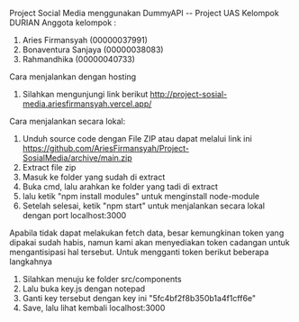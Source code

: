 Project Social Media menggunakan DummyAPI -- Project UAS
Kelompok DURIAN
Anggota kelompok : 
1. Aries Firmansyah (00000037991)
2. Bonaventura Sanjaya (00000038083)
3. Rahmandhika (00000040733)

Cara menjalankan dengan hosting
1. Silahkan mengunjungi link berikut http://project-sosial-media.ariesfirmansyah.vercel.app/

Cara menjalankan secara lokal:
1. Unduh source code dengan File ZIP atau dapat melalui link ini https://github.com/AriesFirmansyah/Project-SosialMedia/archive/main.zip
2. Extract file zip
3. Masuk ke folder yang sudah di extract
4. Buka cmd, lalu arahkan ke folder yang tadi di extract
5. lalu ketik "npm install modules" untuk menginstall node-module
6. Setelah selesai, ketik "npm start" untuk menjalankan secara lokal dengan port localhost:3000

Apabila tidak dapat melakukan fetch data, besar kemungkinan token yang dipakai sudah habis, namun kami akan menyediakan token cadangan untuk mengantisipasi hal tersebut. Untuk mengganti token berikut beberapa langkahnya
1. Silahkan menuju ke folder src/components
2. Lalu buka key.js dengan notepad
3. Ganti key tersebut dengan key ini "5fc4bf2f8b350b1a4f1cff6e"
4. Save, lalu lihat kembali localhost:3000
